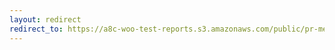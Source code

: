```yaml
---
layout: redirect
redirect_to: https://a8c-woo-test-reports.s3.amazonaws.com/public/pr-merge/44721/e2e/index.html
---
```

